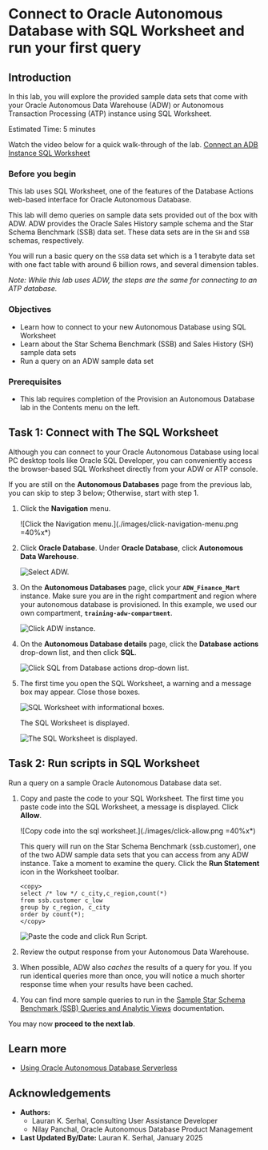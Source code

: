 # Connect to Oracle Autonomous Database with SQL Worksheet and run your first query

## Introduction

In this lab, you will explore the provided sample data sets that come with your Oracle Autonomous Data Warehouse (ADW) or Autonomous Transaction Processing (ATP) instance using SQL Worksheet.

Estimated Time: 5 minutes

Watch the video below for a quick walk-through of the lab.
[Connect an ADB Instance SQL Worksheet](videohub:1_28r1706y)

### Before you begin

This lab uses SQL Worksheet, one of the features of the Database Actions web-based interface for Oracle Autonomous Database.

This lab will demo queries on sample data sets provided out of the box with ADW. ADW provides the Oracle Sales History sample schema and the Star Schema Benchmark (SSB) data set. These data sets are in the `SH` and `SSB` schemas, respectively.

You will run a basic query on the `SSB` data set which is a 1 terabyte data set with one fact table with around 6 billion rows, and several dimension tables.

*Note: While this lab uses ADW, the steps are the same for connecting to an ATP database.*

### Objectives

- Learn how to connect to your new Autonomous Database using SQL Worksheet
- Learn about the Star Schema Benchmark (SSB) and Sales History (SH) sample data sets
- Run a query on an ADW sample data set

### Prerequisites

- This lab requires completion of the Provision an Autonomous Database lab in the Contents menu on the left.

## Task 1: Connect with The SQL Worksheet

Although you can connect to your Oracle Autonomous Database using local PC desktop tools like Oracle SQL Developer, you can conveniently access the browser-based SQL Worksheet directly from your ADW or ATP console.

If you are still on the **Autonomous Databases** page from the previous lab, you can skip to step 3 below; Otherwise, start with step 1.

1. Click the **Navigation** menu.

    ![Click the Navigation menu.](./images/click-navigation-menu.png =40%x*)

2. Click **Oracle Database**. Under **Oracle Database**, click **Autonomous Data Warehouse**.

    ![Select ADW.](./images/select-adw.png " ")

3. On the **Autonomous Databases** page, click your **`ADW_Finance_Mart`** instance. Make sure you are in the right compartment and region where your autonomous database is provisioned. In this example, we used our own compartment, **`training-adw-compartment`**.

    ![Click ADW instance.](./images/click-adw-instance.png " ")

4. On the **Autonomous Database details** page, click the **Database actions** drop-down list, and then click **SQL**.

    ![Click SQL from Database actions drop-down list.](images/click-sql.png " ")

5. The first time you open the SQL Worksheet, a warning and a message box may appear. Close those boxes.

    ![SQL Worksheet with informational boxes.](./images/informational-boxes.png " ")

    The SQL Worksheet is displayed.

    ![The SQL Worksheet is displayed.](./images/sql-worksheet.png " ")

## Task 2: Run scripts in SQL Worksheet

Run a query on a sample Oracle Autonomous Database data set.

1. Copy and paste the code to your SQL Worksheet. The first time you paste code into the SQL Worksheet, a message is displayed. Click **Allow**.

    ![Copy code into the sql worksheet.](./images/click-allow.png =40%x*)

    This query will run on the Star Schema Benchmark (ssb.customer), one of the two ADW sample data sets that you can access from any ADW instance. Take a moment to examine the query. Click the **Run Statement** icon in the Worksheet toolbar.

    ```
    <copy>
    select /* low */ c_city,c_region,count(*)
    from ssb.customer c_low
    group by c_region, c_city
    order by count(*);
    </copy>
    ```

    ![Paste the code and click Run Script.](./images/ssb-query-low-results-sql-worksheet.png " ")

2. Review the output response from your Autonomous Data Warehouse.

3. When possible, ADW also *caches* the results of a query for you. If you run identical queries more than once, you will notice a much shorter response time when your results have been cached.

4. You can find more sample queries to run in the [Sample Star Schema Benchmark (SSB) Queries and Analytic Views](https://docs.oracle.com/en/cloud/paas/autonomous-data-warehouse-cloud/user/sample-queries.html) documentation.

You may now **proceed to the next lab**.

## Learn more

* [Using Oracle Autonomous Database Serverless](https://docs.oracle.com/en/cloud/paas/autonomous-database/serverless/adbsb/index.html)

## **Acknowledgements**

- **Authors:**
    * Lauran K. Serhal, Consulting User Assistance Developer
    * Nilay Panchal, Oracle Autonomous Database Product Management
- **Last Updated By/Date:** Lauran K. Serhal, January 2025
